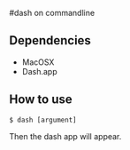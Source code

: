 #dash on commandline

## Dependencies
+ MacOSX
+ Dash.app

## How to use
    $ dash [argument]

Then the dash app will appear.
